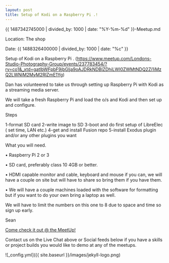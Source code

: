 ```yaml
---
layout: post
title: Setup of Kodi on a Raspberry Pi .!
---
```


{{ 1487342745000 | divided_by: 1000 | date: "%Y-%m-%d" }}-Meetup.md

Location: The shop

Date: {{ 1488326400000 | divided_by: 1000 | date: "%c" }}


Setup of Kodi on a Raspberry Pi . (https://www.meetup.com/Londons-Studio-Photography-Group/events/237783454/?rv=co1&_xtd=gatlbWFpbF9jbGlja9oAJDRkNDBlZDhiLWI0ZWMtNDQ2Zi1iMzQ2LWNiM2MyM2RlZmE1Yg)

Dan has volunteered to take us through setting up Raspberry Pi with Kodi as a streaming media server.

We will take a fresh Raspberry Pi and load the o/s and Kodi and then set up and configure.

Steps

1-format SD card
2-write image to SD
3-boot and do first setup of LibreElec ( set time, LAN etc.)
4-get and install Fusion repo
5-install Exodus plugin and/or any other plugins you want

What you will need.

• Raspberry Pi 2 or 3

• SD card, preferably class 10 4GB or better.

• HDMI capable monitor and cable, keyboard and mouse if you can, we will have a couple on site but will have to share so bring them if you have them.

• We will have a couple machines loaded with the software for formatting but if you want to do your own bring a laptop as well.

We will have to limit the numbers on this one to 8 due to space and time so sign up early.

Sean
 
[Come check it out @ the MeetUp!](https://www.meetup.com/londonmakerscommunity/events/237783629/)
 
Contact us on the Live Chat above or Social feeds below if you have a skills or project builds you would like to demo at any of the meetups.
 

![_config.yml]({{ site.baseurl }}/images/jekyll-logo.png)
